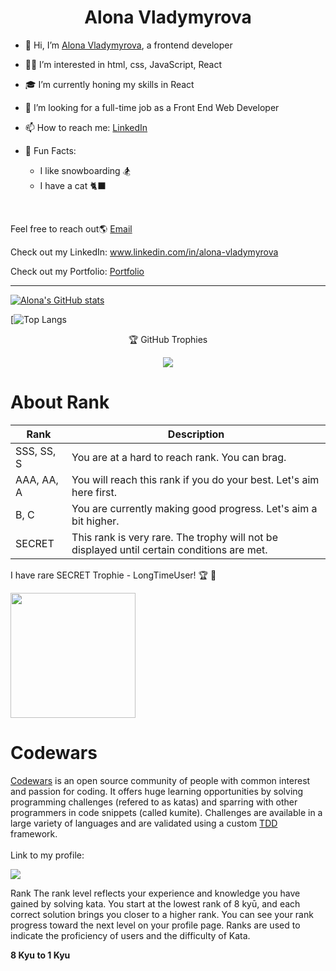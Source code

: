 <h1 align="center" >Alona Vladymyrova</h1>

<!--
<p align="center">
<a href="https://git.io/typing-svg"><img src="https://readme-typing-svg.demolab.com?font=Special+Elite&size=25&duration=4500&pause=50&color=58a6ff&center=true&vCenter=true&multiline=true&width=800&height=150&lines=Hi!+%F0%9F%91%8B+My+name+is+Alona.;I+have+7+years+of+experience+in+the+IT+field.;I'm+looking+for+a+position+as+a+front-end+web+developer;where+I+can+apply+my+HTML%2C+CSS%2C+JavaScript%2C+and+React+skills." alt="Typing SVG" /></a>
</p>
-->
- 👋 Hi, I’m <a href="https://www.linkedin.com/in/alona-vladymyrova/" target="_blank" rel="noopener noreferrer">Alona Vladymyrova</a>, a frontend developer

- 👩‍💻 I’m interested in html, css, JavaScript, React

- 🎓 I’m currently honing my skills in React  
<!--at <a href="https://codethedream.org/" target="_blank" rel="noopener noreferrer">Code the Dream School</a>  -->
<!-- https://github.com/Code-the-Dream-School -->
- 🏢 I’m looking for a full-time job as a Front End Web Developer 

- 📫 How to reach me: <a href="https://www.linkedin.com/in/alona-vladymyrova/" target="_blank" rel="noopener noreferrer">LinkedIn</a>

- 🎉 Fun Facts:

  * I like snowboarding 🏂
  * I have a cat 🐈‍⬛ 
<br>
<p>Feel free to reach out🌎 <a href="alona.vladymyrova@gmail.com">Email</a></p>
<p>Check out my LinkedIn: <a href="https://www.linkedin.com/in/alona-vladymyrova/">www.linkedin.com/in/alona-vladymyrova</a></p>
<p>Check out my Portfolio: <a href="https://alona.dev/">Portfolio</a></p>
<hr>

[![Alona's GitHub stats](https://github-readme-stats.vercel.app/api?username=AlonaVladymyrovaTrinity&show_icons=true&theme=synthwave)](https://github.com/anuraghazra/github-readme-stats)

[![Top Langs](https://github-readme-stats.vercel.app/api/top-langs/?username=AlonaVladymyrovaTrinit&hide_progress=true)

<p align="center">🏆 GitHub Trophies</p>
<p align="center">
  <img src="https://github-profile-trophy.vercel.app/?username=AlonaVladymyrovaTrinity&theme=algolia&rank=SSS,SS,S,AAA,AA,A,B,C,SECRET"/>
</p>

# About Rank

|  Rank  |  Description  |
| ---- | ---- |
|  SSS, SS, S  | You are at a hard to reach rank. You can brag.  |
|  AAA, AA, A  | You will reach this rank if you do your best. Let's aim here first.  |
|  B, C  | You are currently making good progress. Let's aim a bit higher.  |
| SECRET | This rank is very rare. The trophy will not be displayed until certain conditions are met. |
<p>I have rare SECRET Trophie - LongTimeUser! 🏆 🎉 </p>
<p><img width="200" height="200" src=https://media1.tenor.co/images/e613a023bf913fb16f6e14d517d04440/tenor.gif?c=VjFfZmFjZWJvb2tfd2ViY29tbWVudHM&itemid=24678746/></p>

# Codewars
<p>
<a href="www.codewars.com/r/aDsx6g">Codewars</a> is an open source community of people with common interest and passion for coding.
It offers huge learning opportunities by solving programming challenges (refered to as katas)
and sparring with other programmers in code snippets (called kumite). 
Challenges are available in a large variety of languages and are validated using a custom <a href="https://en.wikipedia.org/wiki/Test-driven_development">TDD</a> framework.<br><br>
Link to my profile:<br>
<p align="left">
  <img src=https://www.codewars.com/users/AlonaVladymyrova/badges/large/>
</p>
<p>
Rank
The rank level reflects your experience and knowledge you have gained by solving kata. You start at the lowest rank of 8 kyū, and each correct solution brings you closer to a higher rank. You can see your rank progress toward the next level on your profile page.
Ranks are used to indicate the proficiency of users and the difficulty of Kata. 
 
 <b>8 Kyu to 1 Kyu</b>
</p>



<!--
**AlonaVladymyrovaTrinity/AlonaVladymyrovaTrinity** is a ✨ _special_ ✨ repository because its `README.md` (this file) appears on your GitHub profile.

Here are some ideas to get you started:

- 🔭 I’m currently working on ...
- 🌱 I’m currently learning ...
- 👯 I’m looking to collaborate on ...
- 🤔 I’m looking for help with ...
- 💬 Ask me about ...
- 📫 How to reach me: ...
- 😄 Pronouns: ...
- ⚡ Fun fact: ...
-->
